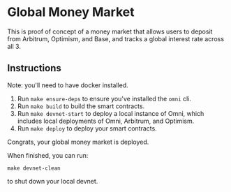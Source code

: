# Global Money Market

This is proof of concept of a money market that allows users to deposit from Arbitrum, Optimism, and Base, and tracks a global interest rate across all 3.

## Instructions

Note: you'll need to have docker installed.

1. Run `make ensure-deps` to ensure you've installed the `omni` cli.
2. Run `make build` to build the smart contracts.
3. Run `make devnet-start` to deploy a local instance of Omni, which includes local deployments of Omni, Arbitrum, and Optimism.
4. Run `make deploy` to deploy your smart contracts.

Congrats, your global money market is deployed.

When finished, you can run:

`make devnet-clean`

to shut down your local devnet.

